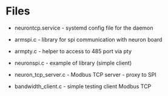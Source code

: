 # Files

* neurontcp.service - systemd config file for the daemon

* armspi.c - library for spi communication with neuron board
* armpty.c - helper to access to 485 port via pty
* neuronspi.c - example of library (simple client)


* neuron_tcp_server.c - Modbus TCP server - proxy to SPI
* bandwidth_client.c  - simple testing client Modbus TCP

